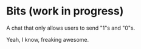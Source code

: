 # Bits (work in progress)
A chat that only allows users to send "1"s and "0"s.

Yeah, I know, freaking awesome.
